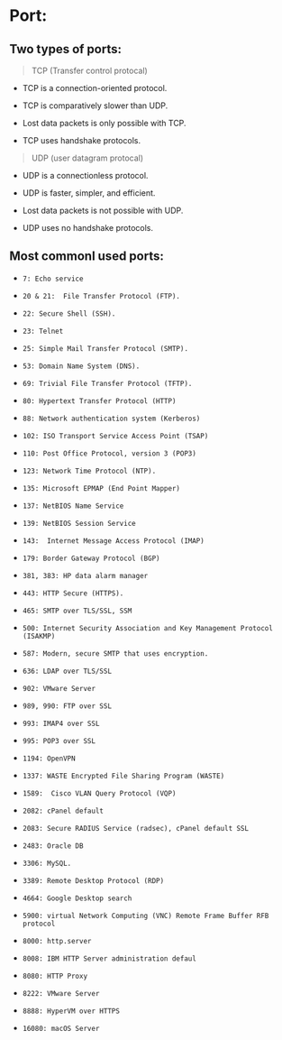 Port:
=====
Two types of ports:
-------------------

> TCP (Transfer control protocal)

+ TCP is a connection-oriented protocol.

+ TCP is comparatively slower than UDP.

+ Lost data packets is only possible with TCP.

+ TCP uses handshake protocols.

> UDP (user datagram protocal)

+ UDP is a connectionless protocol.

+ UDP is faster, simpler, and efficient.

+ Lost data packets is not possible with UDP.

+ UDP uses no handshake protocols.

Most commonl used ports:
------------------------
- `7: Echo service`

- `20 & 21:  File Transfer Protocol (FTP).`

- `22: Secure Shell (SSH).`

- `23: Telnet`

- `25: Simple Mail Transfer Protocol (SMTP).`

- `53: Domain Name System (DNS).`

- `69: Trivial File Transfer Protocol (TFTP).`

- `80: Hypertext Transfer Protocol (HTTP)`

- `88: Network authentication system (Kerberos)`

- `102: ISO Transport Service Access Point (TSAP)`

- `110: Post Office Protocol, version 3 (POP3)`

- `123: Network Time Protocol (NTP).`

- `135: Microsoft EPMAP (End Point Mapper)`

- `137: NetBIOS Name Service`

- `139: NetBIOS Session Service`

- `143:  Internet Message Access Protocol (IMAP)`

- `179: Border Gateway Protocol (BGP)`

- `381, 383: HP data alarm manager`

- `443: HTTP Secure (HTTPS).`

- `465: SMTP over TLS/SSL, SSM`

- `500: Internet Security Association and Key Management Protocol (ISAKMP)`

- `587: Modern, secure SMTP that uses encryption.`

- `636:	LDAP over TLS/SSL`

- `902:	VMware Server`

- `989, 990: FTP over SSL`

- `993: IMAP4 over SSL`

- `995:	POP3 over SSL`

- `1194: OpenVPN`

- `1337: WASTE Encrypted File Sharing Program (WASTE)`

- `1589:  Cisco VLAN Query Protocol (VQP)`

- `2082: cPanel default`

- `2083: Secure RADIUS Service (radsec), cPanel default SSL`

- `2483: Oracle DB`

- `3306: MySQL.`

- `3389: Remote Desktop Protocol (RDP)`

- `4664: Google Desktop search`

- `5900: virtual Network Computing (VNC) Remote Frame Buffer RFB protocol`

- `8000: http.server`

- `8008: IBM HTTP Server administration defaul`

- `8080: HTTP Proxy`

- `8222: VMware Server`

- `8888: HyperVM over HTTPS`

- `16080: macOS Server`


